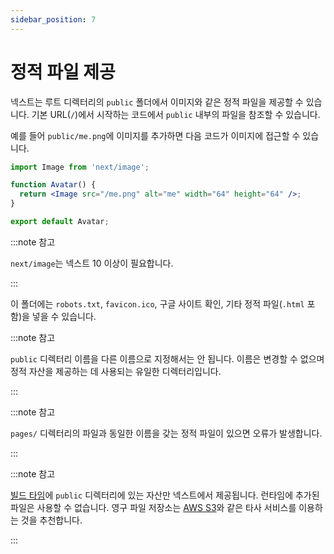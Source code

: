 ```yaml
---
sidebar_position: 7
---
```


# 정적 파일 제공

넥스트는 루트 디렉터리의 `public` 폴더에서 이미지와 같은 정적 파일을 제공할 수 있습니다. 기본 URL(`/`)에서 시작하는 코드에서 `public` 내부의 파일을 참조할 수 있습니다.

예를 들어 `public/me.png`에 이미지를 추가하면 다음 코드가 이미지에 접근할 수 있습니다.

```jsx
import Image from 'next/image';

function Avatar() {
  return <Image src="/me.png" alt="me" width="64" height="64" />;
}

export default Avatar;
```

:::note 참고

`next/image`는 넥스트 10 이상이 필요합니다.

:::

이 폴더에는 `robots.txt`, `favicon.ico`, 구글 사이트 확인, 기타 정적 파일(`.html` 포함)을 넣을 수 있습니다.

:::note 참고

`public` 디렉터리 이름을 다른 이름으로 지정해서는 안 됩니다. 이름은 변경할 수 없으며 정적 자산을 제공하는 데 사용되는 유일한 디렉터리입니다.

:::

:::note 참고

`pages/` 디렉터리의 파일과 동일한 이름을 갖는 정적 파일이 있으면 오류가 발생합니다.

:::

:::note 참고

[빌드 타임](https://nextjs.org/docs/api-reference/cli#build)에 `public` 디렉터리에 있는 자산만 넥스트에서 제공됩니다. 런타임에 추가된 파일은 사용할 수 없습니다. 영구 파일 저장소는 [AWS S3](https://aws.amazon.com/s3/)와 같은 타사 서비스를 이용하는 것을 추천합니다.

:::
